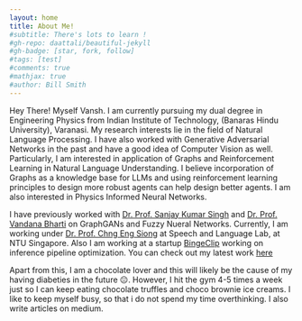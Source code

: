 ```yaml
---
layout: home
title: About Me!
#subtitle: There's lots to learn !
#gh-repo: daattali/beautiful-jekyll
#gh-badge: [star, fork, follow]
#tags: [test]
#comments: true
#mathjax: true
#author: Bill Smith
---
```

Hey There! Myself Vansh. I am currently pursuing my dual degree in Engineering Physics from Indian Institute of Technology, (Banaras Hindu University), Varanasi. My research interests lie in the field of Natural Language Processing. I have also worked with Generative Adversarial Networks in the past and have a good idea of Computer Vision as well. Particularly, I am interested in application of Graphs and Reinforcement Learning in Natural Language Understanding. I believe incorporation of Graphs as a knowledge base for LLMs and using reinforcement learning principles to design more robust agents can help design better agents.
I am also interested in Physics Informed Neural Networks. 

I have previously worked with [Dr. Prof. Sanjay Kumar Singh](https://www.iitbhu.ac.in/dept/cse/people/skscse) and [Dr. Prof. Vandana Bharti](https://www.iitdh.ac.in/user-profile/vandana-bharti) on GraphGANs and Fuzzy Nueral Networks. Currently, I am working under [Dr. Prof. Chng Eng Siong](https://aseschng.github.io/default.html) at Speech and Language Lab, at NTU Singapore. Also I am working at a startup [BingeClip](https://www.bingeclip.ai/) working on inference pipeline optimization. You can check out my latest work [here](https://psycoplankton.github.io/projects/)

Apart from this, I am a chocolate lover and this will likely be the cause of my having diabeties in the future :neutral_face:. However, I hit the gym 4-5 times a week just so I can keep eating chocolate truffles and choco brownie ice creams. I like to keep myself busy, so that i do not spend my time overthinking. I also write articles on medium. 